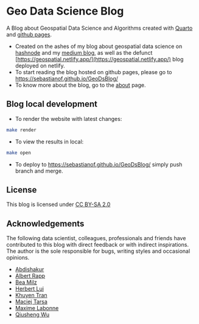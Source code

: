 # Geo Data Science Blog

A Blog about Geospatial Data Science and Algorithms created with [Quarto](https://quarto.org/) and [github pages](https://pages.github.com/). 

- Created on the ashes of my blog about geospatial data science on [hashnode](https://geods.hashnode.dev/) and my [medium blog](https://medium.com/@sebastianof/), as well as the defunct [https://geospatial.netlify.app/](https://geospatial.netlify.app/) blog deployed on netlify.
- To start reading the blog hosted on github pages, please go to <https://sebastianof.github.io/GeoDsBlog/>
- To know more about the blog, go to the [about](https://sebastianof.github.io/GeoDsBlog/about/about.html) page.


## Blog local development

- To render the website with latest changes:

```bash
make render
```

- To view the results in local:

```bash
make open
```

- To deploy to <https://sebastianof.github.io/GeoDsBlog/> simply push branch and merge.


## License

This blog is licensed under [CC BY-SA 2.0](https://creativecommons.org/licenses/by-sa/2.0/)

## Acknowledgements

The following data scientist, colleagues, professionals and friends have contributed to this blog with direct feedback or with indirect inspirations. 
The author is the sole responsible for bugs, writing styles and occasional opinions.

- [Abdishakur](https://medium.com/@shakasom)
- [Albert Rapp](https://albert-rapp.de/posts/13_quarto_blog_writing_guide/13_quarto_blog_writing_guide.html)
- [Bea Milz](https://beamilz.com/posts/2022-06-05-creating-a-blog-with-quarto/en/)
- [Herbert Lui](https://herbertlui.medium.com/)
- [Khuyen Tran](https://khuyentran1476.medium.com/)
- [Maciej Tarsa](https://medium.com/@maciejtarsa)
- [Maxime Labonne](https://mlabonne.github.io/blog/)
- [Qiusheng Wu](https://github.com/giswqs)


